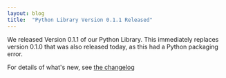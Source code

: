 ```yaml
---
layout: blog
title:  "Python Library Version 0.1.1 Released"
---
```


We released Version 0.1.1 of our Python Library. This immediately replaces version 0.1.0 that was also released today, as this had a Python packaging error.

For details of what's new, see [the changelog](https://github.com/DataTig/DataTig/blob/main/CHANGELOG.md#011---2021-04-15)

